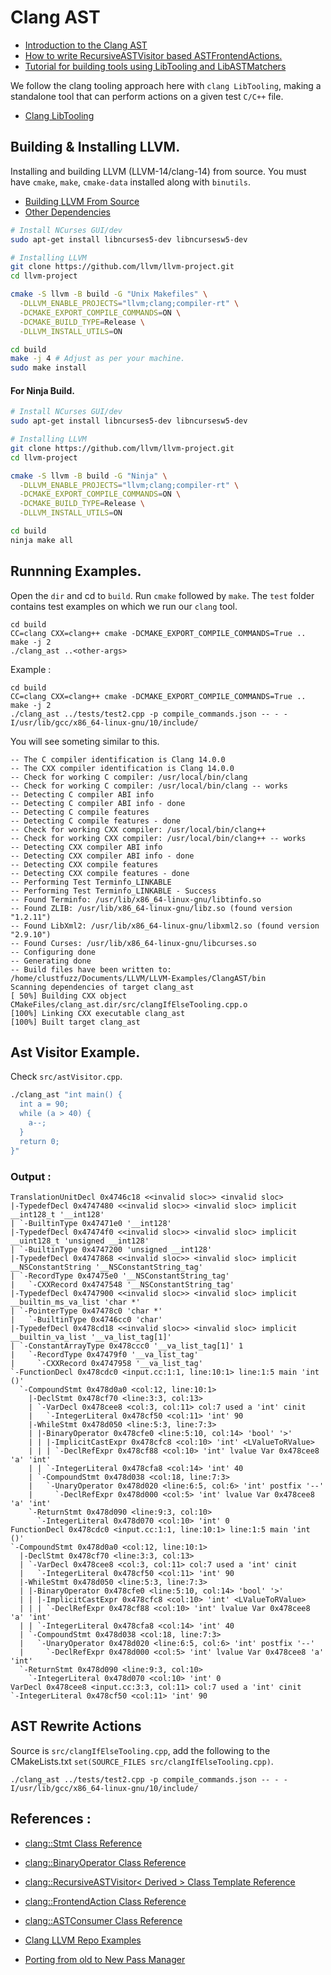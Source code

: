 # Clang AST

- [Introduction to the Clang AST](https://clang.llvm.org/docs/IntroductionToTheClangAST.html)
- [How to write RecursiveASTVisitor based ASTFrontendActions.](https://clang.llvm.org/docs/RAVFrontendAction.html)
- [Tutorial for building tools using LibTooling and LibASTMatchers](https://clang.llvm.org/docs/LibASTMatchersTutorial.html)

We follow the clang tooling approach here with `clang LibTooling`, making a standalone tool that can
perform actions on a given test `C/C++` file.

- [Clang LibTooling](https://clang.llvm.org/docs/LibTooling.html)

## Building & Installing LLVM.

Installing and building LLVM (LLVM-14/clang-14) from source.
You must have `cmake`, `make`, `cmake-data` installed along with `binutils`.

- [Building LLVM From Source](https://llvm.org/docs/CMake.html)
- [Other Dependencies](https://llvm.org/docs/GettingStarted.html#software)

```bash
# Install NCurses GUI/dev
sudo apt-get install libncurses5-dev libncursesw5-dev

# Installing LLVM
git clone https://github.com/llvm/llvm-project.git
cd llvm-project

cmake -S llvm -B build -G "Unix Makefiles" \
  -DLLVM_ENABLE_PROJECTS="llvm;clang;compiler-rt" \
  -DCMAKE_EXPORT_COMPILE_COMMANDS=ON \
  -DCMAKE_BUILD_TYPE=Release \
  -DLLVM_INSTALL_UTILS=ON

cd build
make -j 4 # Adjust as per your machine.
sudo make install
```

#### For Ninja Build.

```bash
# Install NCurses GUI/dev
sudo apt-get install libncurses5-dev libncursesw5-dev

# Installing LLVM
git clone https://github.com/llvm/llvm-project.git
cd llvm-project

cmake -S llvm -B build -G "Ninja" \
  -DLLVM_ENABLE_PROJECTS="llvm;clang;compiler-rt" \
  -DCMAKE_EXPORT_COMPILE_COMMANDS=ON \
  -DCMAKE_BUILD_TYPE=Release \
  -DLLVM_INSTALL_UTILS=ON

cd build
ninja make all
```

## Runnning Examples.

Open the `dir` and cd to `build`. Run `cmake` followed by `make`.
The `test` folder contains test examples on which we run our `clang` tool.

```
cd build
CC=clang CXX=clang++ cmake -DCMAKE_EXPORT_COMPILE_COMMANDS=True ..
make -j 2
./clang_ast ..<other-args>
```

Example :

```
cd build
CC=clang CXX=clang++ cmake -DCMAKE_EXPORT_COMPILE_COMMANDS=True ..
make -j 2
./clang_ast ../tests/test2.cpp -p compile_commands.json -- - -I/usr/lib/gcc/x86_64-linux-gnu/10/include/
```

You will see someting similar to this.

```
-- The C compiler identification is Clang 14.0.0
-- The CXX compiler identification is Clang 14.0.0
-- Check for working C compiler: /usr/local/bin/clang
-- Check for working C compiler: /usr/local/bin/clang -- works
-- Detecting C compiler ABI info
-- Detecting C compiler ABI info - done
-- Detecting C compile features
-- Detecting C compile features - done
-- Check for working CXX compiler: /usr/local/bin/clang++
-- Check for working CXX compiler: /usr/local/bin/clang++ -- works
-- Detecting CXX compiler ABI info
-- Detecting CXX compiler ABI info - done
-- Detecting CXX compile features
-- Detecting CXX compile features - done
-- Performing Test Terminfo_LINKABLE
-- Performing Test Terminfo_LINKABLE - Success
-- Found Terminfo: /usr/lib/x86_64-linux-gnu/libtinfo.so
-- Found ZLIB: /usr/lib/x86_64-linux-gnu/libz.so (found version "1.2.11")
-- Found LibXml2: /usr/lib/x86_64-linux-gnu/libxml2.so (found version "2.9.10")
-- Found Curses: /usr/lib/x86_64-linux-gnu/libcurses.so
-- Configuring done
-- Generating done
-- Build files have been written to: /home/clustfuzz/Documents/LLVM/LLVM-Examples/ClangAST/bin
Scanning dependencies of target clang_ast
[ 50%] Building CXX object CMakeFiles/clang_ast.dir/src/clangIfElseTooling.cpp.o
[100%] Linking CXX executable clang_ast
[100%] Built target clang_ast
```

## Ast Visitor Example.

Check `src/astVisitor.cpp`.

```bash
./clang_ast "int main() {
  int a = 90;
  while (a > 40) {
    a--;
  }
  return 0;
}"
```

### Output :

```
TranslationUnitDecl 0x4746c18 <<invalid sloc>> <invalid sloc>
|-TypedefDecl 0x4747480 <<invalid sloc>> <invalid sloc> implicit __int128_t '__int128'
| `-BuiltinType 0x47471e0 '__int128'
|-TypedefDecl 0x47474f0 <<invalid sloc>> <invalid sloc> implicit __uint128_t 'unsigned __int128'
| `-BuiltinType 0x4747200 'unsigned __int128'
|-TypedefDecl 0x4747868 <<invalid sloc>> <invalid sloc> implicit __NSConstantString '__NSConstantString_tag'
| `-RecordType 0x47475e0 '__NSConstantString_tag'
|   `-CXXRecord 0x4747548 '__NSConstantString_tag'
|-TypedefDecl 0x4747900 <<invalid sloc>> <invalid sloc> implicit __builtin_ms_va_list 'char *'
| `-PointerType 0x47478c0 'char *'
|   `-BuiltinType 0x4746cc0 'char'
|-TypedefDecl 0x478cd18 <<invalid sloc>> <invalid sloc> implicit __builtin_va_list '__va_list_tag[1]'
| `-ConstantArrayType 0x478ccc0 '__va_list_tag[1]' 1
|   `-RecordType 0x47479f0 '__va_list_tag'
|     `-CXXRecord 0x4747958 '__va_list_tag'
`-FunctionDecl 0x478cdc0 <input.cc:1:1, line:10:1> line:1:5 main 'int ()'
  `-CompoundStmt 0x478d0a0 <col:12, line:10:1>
    |-DeclStmt 0x478cf70 <line:3:3, col:13>
    | `-VarDecl 0x478cee8 <col:3, col:11> col:7 used a 'int' cinit
    |   `-IntegerLiteral 0x478cf50 <col:11> 'int' 90
    |-WhileStmt 0x478d050 <line:5:3, line:7:3>
    | |-BinaryOperator 0x478cfe0 <line:5:10, col:14> 'bool' '>'
    | | |-ImplicitCastExpr 0x478cfc8 <col:10> 'int' <LValueToRValue>
    | | | `-DeclRefExpr 0x478cf88 <col:10> 'int' lvalue Var 0x478cee8 'a' 'int'
    | | `-IntegerLiteral 0x478cfa8 <col:14> 'int' 40
    | `-CompoundStmt 0x478d038 <col:18, line:7:3>
    |   `-UnaryOperator 0x478d020 <line:6:5, col:6> 'int' postfix '--'
    |     `-DeclRefExpr 0x478d000 <col:5> 'int' lvalue Var 0x478cee8 'a' 'int'
    `-ReturnStmt 0x478d090 <line:9:3, col:10>
      `-IntegerLiteral 0x478d070 <col:10> 'int' 0
FunctionDecl 0x478cdc0 <input.cc:1:1, line:10:1> line:1:5 main 'int ()'
`-CompoundStmt 0x478d0a0 <col:12, line:10:1>
  |-DeclStmt 0x478cf70 <line:3:3, col:13>
  | `-VarDecl 0x478cee8 <col:3, col:11> col:7 used a 'int' cinit
  |   `-IntegerLiteral 0x478cf50 <col:11> 'int' 90
  |-WhileStmt 0x478d050 <line:5:3, line:7:3>
  | |-BinaryOperator 0x478cfe0 <line:5:10, col:14> 'bool' '>'
  | | |-ImplicitCastExpr 0x478cfc8 <col:10> 'int' <LValueToRValue>
  | | | `-DeclRefExpr 0x478cf88 <col:10> 'int' lvalue Var 0x478cee8 'a' 'int'
  | | `-IntegerLiteral 0x478cfa8 <col:14> 'int' 40
  | `-CompoundStmt 0x478d038 <col:18, line:7:3>
  |   `-UnaryOperator 0x478d020 <line:6:5, col:6> 'int' postfix '--'
  |     `-DeclRefExpr 0x478d000 <col:5> 'int' lvalue Var 0x478cee8 'a' 'int'
  `-ReturnStmt 0x478d090 <line:9:3, col:10>
    `-IntegerLiteral 0x478d070 <col:10> 'int' 0
VarDecl 0x478cee8 <input.cc:3:3, col:11> col:7 used a 'int' cinit
`-IntegerLiteral 0x478cf50 <col:11> 'int' 90
```

## AST Rewrite Actions

Source is `src/clangIfElseTooling.cpp`, add the following to the CMakeLists.txt `set(SOURCE_FILES src/clangIfElseTooling.cpp)`.

```
./clang_ast ../tests/test2.cpp -p compile_commands.json -- - -I/usr/lib/gcc/x86_64-linux-gnu/10/include/
```

## References :

- [clang::Stmt Class Reference](https://clang.llvm.org/doxygen/classclang_1_1Stmt.html)
- [clang::BinaryOperator Class Reference](https://clang.llvm.org/doxygen/classclang_1_1BinaryOperator.html)
- [clang::RecursiveASTVisitor< Derived > Class Template Reference](https://clang.llvm.org/doxygen/classclang_1_1RecursiveASTVisitor.html)
- [clang::FrontendAction Class Reference](https://clang.llvm.org/doxygen/classclang_1_1FrontendAction.html)
- [clang::ASTConsumer Class Reference](https://clang.llvm.org/doxygen/classclang_1_1ASTConsumer.html)

- [Clang LLVM Repo Examples](https://github.com/llvm/llvm-project/tree/main/clang/examples)
- [Porting from old to New Pass Manager](https://www.duskborn.com/posts/llvm-new-pass-manager/)
